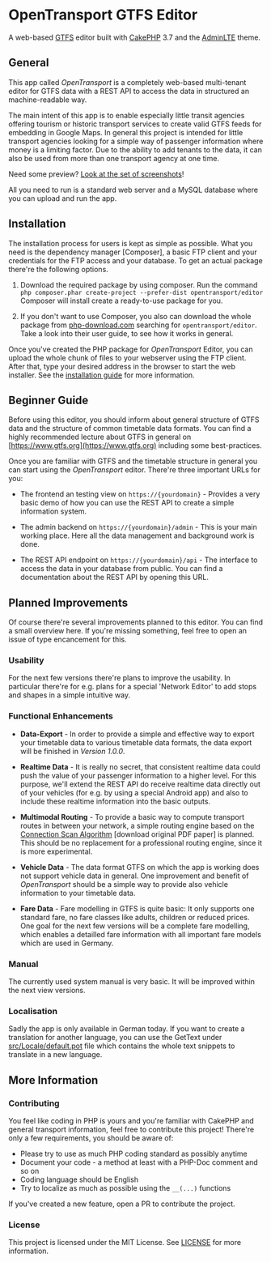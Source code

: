 # OpenTransport GTFS Editor

A web-based [GTFS](https://www.gtfs.org) editor built with [CakePHP](https://github.com/cakephp/cakephp) 3.7 and the [AdminLTE](https://github.com/maiconpinto/cakephp-adminlte-theme) theme.

## General

This app called *OpenTransport* is a completely web-based multi-tenant editor for GTFS data with a REST API to access the data in structured an machine-readable way.

The main intent of this app is to enable especially little transit agencies offering tourism or historic transport services to create valid GTFS feeds for embedding in Google Maps.
In general this project is intended for little transport agencies looking for a simple way of passenger information where money is a limiting factor. Due to the ability to add
tenants to the data, it can also be used from more than one transport agency at one time.

Need some preview? [Look at the set of screenshots](docs/SCREENSHOT.md)!

All you need to run is a standard web server and a MySQL database where you can upload and run the app.

## Installation

The installation process for users is kept as simple as possible. What you need is the dependency manager [Composer], a basic FTP client and
your credentials for the FTP access and your database. To get an actual package there're the following options.

1.  Download the required package by using composer. Run the command `php composer.phar create-project --prefer-dist opentransport/editor`
    Composer will install create a ready-to-use package for you. 
    
2.  If you don't want to use Composer, you also can download the whole package from [php-download.com](https://www.php-download.com) searching for `opentransport/editor`. Take a
    look into their user guide, to see how it works in general.

Once you've created the PHP package for *OpenTransport* Editor, you can upload the whole chunk of files to your webserver using the FTP client.
After that, type your desired address in the browser to start the web installer. See the [installation guide](/docs/INSTALL.md) for more information.

## Beginner Guide

Before using this editor, you should inform about general structure of GTFS data and the structure of common timetable data formats. You can find a highly recommended lecture about GTFS in general on [https://www.gtfs.org](https://www.gtfs.org) including some best-practices.

Once you are familiar with GTFS and the timetable structure in general you can start using the *OpenTransport* editor. There're three important URLs for you:

*   The frontend an testing view on `https://{yourdomain}` - Provides a very basic demo of how you can use the REST API
    to create a simple information system.
    
*   The admin backend on `https://{yourdomain}/admin` - This is your main working place. Here all the data management
    and background work is done.
    
*   The REST API endpoint on `https://{yourdomain}/api` - The interface to access the data in your database from public. You
    can find a documentation about the REST API by opening this URL.

## Planned Improvements

Of course there're several improvements planned to this editor. You can find a small overview here. If you're missing something, feel free to open an issue of type encancement for this.

### Usability

For the next few versions there're plans to improve the usability. In particular there're for e.g. plans for a special 'Network Editor' to add stops and shapes
in a simple intuitive way. 

### Functional Enhancements

*   **Data-Export** - In order to provide a simple and effective way to export your timetable data
    to various timetable data formats, the data export will be finished in *Version 1.0.0*.
   
*   **Realtime Data** - It is really no secret, that consistent realtime data could push the value of your passenger information to a higher level. For this
    purpose, we'll extend the REST API do receive realtime data directly out of your vehicles (for e.g. by using a special Android app) and also
    to include these realtime information into the basic outputs.
    
*   **Multimodal Routing** - To provide a basic way to compute transport routes in between your network, a simple routing engine based on the [Connection Scan Algorithm](https://www.google.com/url?sa=t&rct=j&q=&esrc=s&source=web&cd=2&cad=rja&uact=8&ved=2ahUKEwil6u2vpdTnAhUdQEEAHXbkClYQFjABegQIAhAB&url=https%3A%2F%2Fi11www.iti.kit.edu%2Fextra%2Fpublications%2Fdpsw-isftr-13.pdf&usg=AOvVaw2KEie3XrKwsclPLJfGxm9E) [download original PDF paper] is planned.
    This should be no replacement for a professional routing engine, since it is more experimental.    
   
*   **Vehicle Data** - The data format GTFS on which the app is working does not support vehicle data in general. One 
    improvement and benefit of *OpenTransport* should be a simple way to provide also vehicle information to your timetable data.
    
*   **Fare Data** - Fare modelling in GTFS is quite basic: It only supports one standard fare, no fare classes like adults, children or reduced prices. 
    One goal for the next few versions will be a complete fare modelling, which enables a detailled fare information with
    all important fare models which are used in Germany.

### Manual

The currently used system manual is very basic. It will be improved within the next view versions.

### Localisation

Sadly the app is only available in German today. If you want to create a translation for another language, you can use the GetText under [src/Locale/default.pot](src/Locale/default.pot) file which contains the whole text snippets to 
translate in a new language.

## More Information

### Contributing

You feel like coding in PHP is yours and you're familiar with CakePHP and general transport information, feel free to contribute this project! There're only a few requirements, you should be aware of:

*   Please try to use as much PHP coding standard as possibly anytime
*   Document your code - a method at least with a PHP-Doc comment and so on
*   Coding language should be English
*   Try to localize as much as possible using the `__(...)` functions

If you've created a new feature, open a PR to contribute the project.

### License

This project is licensed under the MIT License. See [LICENSE](/LICENSE.md) for more information.
